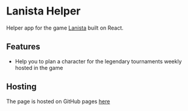 # Lanista Helper

Helper app for the game <a href="https://beta.lanista.se/game/avatar/me/info">Lanista</a> built on React.


## Features
- Help you to plan a character for the legendary tournaments weekly hosted in the game

## Hosting
The page is hosted on GitHub pages <a href="https://joakimcarlssons.github.io/LanistaHelper/">here</a>
